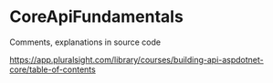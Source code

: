 # CoreApiFundamentals

Comments, explanations in source code

https://app.pluralsight.com/library/courses/building-api-aspdotnet-core/table-of-contents
